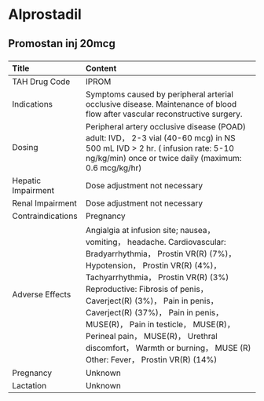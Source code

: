 # Alprostadil

## Promostan inj 20mcg

##### 

| Title              | Content                                                                                                                                                                                                                                                                                                                                                                                                                                                    |
|:-------------------|:-----------------------------------------------------------------------------------------------------------------------------------------------------------------------------------------------------------------------------------------------------------------------------------------------------------------------------------------------------------------------------------------------------------------------------------------------------------|
| TAH Drug Code      | IPROM                                                                                                                                                                                                                                                                                                                                                                                                                                                      |
| Indications        | Symptoms caused by peripheral arterial occlusive disease. Maintenance of blood flow after vascular reconstructive surgery.                                                                                                                                                                                                                                                                                                                                 |
| Dosing             | Peripheral artery occlusive disease (POAD) adult: IVD， 2-3 vial (40-60 mcg) in NS 500 mL IVD > 2 hr. ( infusion rate: 5-10 ng/kg/min) once or twice daily (maximum: 0.6 mcg/kg/hr)                                                                                                                                                                                                                                                                        |
| Hepatic Impairment | Dose adjustment not necessary                                                                                                                                                                                                                                                                                                                                                                                                                              |
| Renal Impairment   | Dose adjustment not necessary                                                                                                                                                                                                                                                                                                                                                                                                                              |
| Contraindications  | Pregnancy                                                                                                                                                                                                                                                                                                                                                                                                                                                  |
| Adverse Effects    | Angialgia at infusion site; nausea， vomiting， headache. Cardiovascular: Bradyarrhythmia， Prostin VR(R) (7%)， Hypotension， Prostin VR(R) (4%)， Tachyarrhythmia， Prostin VR(R) (3%) Reproductive: Fibrosis of penis， Caverject(R) (3%)， Pain in penis， Caverject(R) (37%)， Pain in penis， MUSE(R)， Pain in testicle， MUSE(R)， Perineal pain， MUSE(R)， Urethral discomfort， Warmth or burning， MUSE (R) Other: Fever， Prostin VR(R) (14%) |
| Pregnancy          | Unknown                                                                                                                                                                                                                                                                                                                                                                                                                                                    |
| Lactation          | Unknown                                                                                                                                                                                                                                                                                                                                                                                                                                                    |

